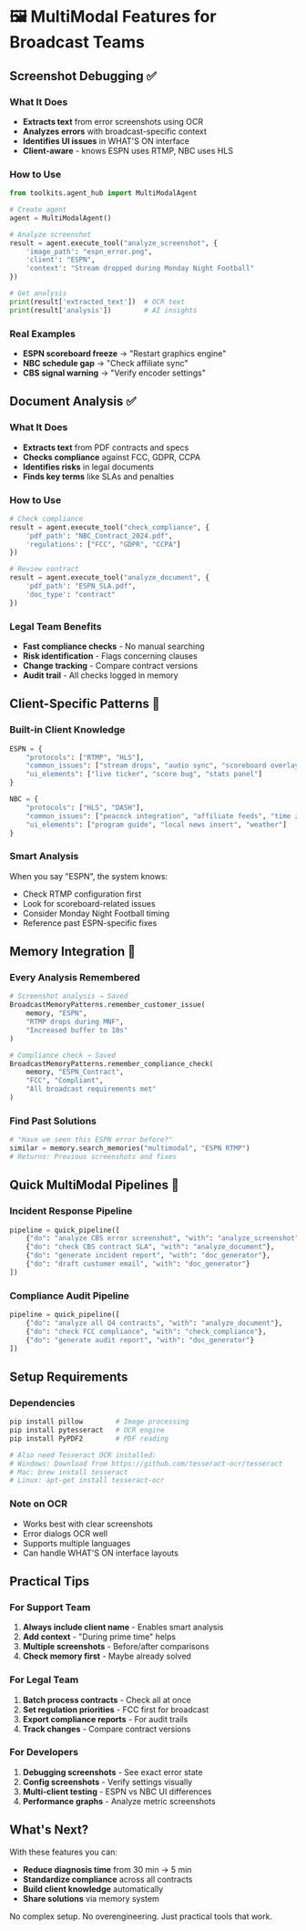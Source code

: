 # 🖼️ MultiModal Features for Broadcast Teams

## Screenshot Debugging ✅

### What It Does
- **Extracts text** from error screenshots using OCR
- **Analyzes errors** with broadcast-specific context
- **Identifies UI issues** in WHAT'S ON interface
- **Client-aware** - knows ESPN uses RTMP, NBC uses HLS

### How to Use

```python
from toolkits.agent_hub import MultiModalAgent

# Create agent
agent = MultiModalAgent()

# Analyze screenshot
result = agent.execute_tool("analyze_screenshot", {
    'image_path': "espn_error.png",
    'client': "ESPN",
    'context': "Stream dropped during Monday Night Football"
})

# Get analysis
print(result['extracted_text'])  # OCR text
print(result['analysis'])        # AI insights
```

### Real Examples
- **ESPN scoreboard freeze** → "Restart graphics engine"
- **NBC schedule gap** → "Check affiliate sync" 
- **CBS signal warning** → "Verify encoder settings"

## Document Analysis ✅

### What It Does
- **Extracts text** from PDF contracts and specs
- **Checks compliance** against FCC, GDPR, CCPA
- **Identifies risks** in legal documents
- **Finds key terms** like SLAs and penalties

### How to Use

```python
# Check compliance
result = agent.execute_tool("check_compliance", {
    'pdf_path': "NBC_Contract_2024.pdf",
    'regulations': ["FCC", "GDPR", "CCPA"]
})

# Review contract
result = agent.execute_tool("analyze_document", {
    'pdf_path': "ESPN_SLA.pdf",
    'doc_type': "contract"
})
```

### Legal Team Benefits
- **Fast compliance checks** - No manual searching
- **Risk identification** - Flags concerning clauses
- **Change tracking** - Compare contract versions
- **Audit trail** - All checks logged in memory

## Client-Specific Patterns 🎯

### Built-in Client Knowledge

```python
ESPN = {
    "protocols": ["RTMP", "HLS"],
    "common_issues": ["stream drops", "audio sync", "scoreboard overlay"],
    "ui_elements": ["live ticker", "score bug", "stats panel"]
}

NBC = {
    "protocols": ["HLS", "DASH"],  
    "common_issues": ["peacock integration", "affiliate feeds", "time zones"],
    "ui_elements": ["program guide", "local news insert", "weather"]
}
```

### Smart Analysis
When you say "ESPN", the system knows:
- Check RTMP configuration first
- Look for scoreboard-related issues
- Consider Monday Night Football timing
- Reference past ESPN-specific fixes

## Memory Integration 💾

### Every Analysis Remembered

```python
# Screenshot analysis → Saved
BroadcastMemoryPatterns.remember_customer_issue(
    memory, "ESPN", 
    "RTMP drops during MNF",
    "Increased buffer to 10s"
)

# Compliance check → Saved  
BroadcastMemoryPatterns.remember_compliance_check(
    memory, "ESPN_Contract",
    "FCC", "Compliant",
    "All broadcast requirements met"
)
```

### Find Past Solutions
```python
# "Have we seen this ESPN error before?"
similar = memory.search_memories("multimodal", "ESPN RTMP")
# Returns: Previous screenshots and fixes
```

## Quick MultiModal Pipelines 🔄

### Incident Response Pipeline
```python
pipeline = quick_pipeline([
    {"do": "analyze CBS error screenshot", "with": "analyze_screenshot"},
    {"do": "check CBS contract SLA", "with": "analyze_document"},
    {"do": "generate incident report", "with": "doc_generator"},
    {"do": "draft customer email", "with": "doc_generator"}
])
```

### Compliance Audit Pipeline
```python
pipeline = quick_pipeline([
    {"do": "analyze all Q4 contracts", "with": "analyze_document"},
    {"do": "check FCC compliance", "with": "check_compliance"},
    {"do": "generate audit report", "with": "doc_generator"}
])
```

## Setup Requirements

### Dependencies
```bash
pip install pillow        # Image processing
pip install pytesseract   # OCR engine
pip install PyPDF2        # PDF reading

# Also need Tesseract OCR installed:
# Windows: Download from https://github.com/tesseract-ocr/tesseract
# Mac: brew install tesseract
# Linux: apt-get install tesseract-ocr
```

### Note on OCR
- Works best with clear screenshots
- Error dialogs OCR well
- Supports multiple languages
- Can handle WHAT'S ON interface layouts

## Practical Tips

### For Support Team
1. **Always include client name** - Enables smart analysis
2. **Add context** - "During prime time" helps
3. **Multiple screenshots** - Before/after comparisons
4. **Check memory first** - Maybe already solved

### For Legal Team  
1. **Batch process contracts** - Check all at once
2. **Set regulation priorities** - FCC first for broadcast
3. **Export compliance reports** - For audit trails
4. **Track changes** - Compare contract versions

### For Developers
1. **Debugging screenshots** - See exact error state
2. **Config screenshots** - Verify settings visually  
3. **Multi-client testing** - ESPN vs NBC UI differences
4. **Performance graphs** - Analyze metric screenshots

## What's Next?

With these features you can:
- **Reduce diagnosis time** from 30 min → 5 min
- **Standardize compliance** across all contracts
- **Build client knowledge** automatically
- **Share solutions** via memory system

No complex setup. No overengineering. Just practical tools that work.
